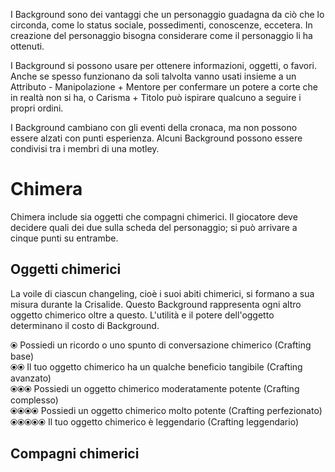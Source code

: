 I Background sono dei vantaggi che un personaggio guadagna da ciò che lo circonda, come lo status sociale, possedimenti, conoscenze, eccetera. In creazione del personaggio bisogna considerare come il personaggio li ha ottenuti.  

I Background si possono usare per ottenere informazioni, oggetti, o favori. Anche se spesso funzionano da soli talvolta vanno usati insieme a un Attributo - Manipolazione + Mentore per confermare un potere a corte che in realtà non si ha, o Carisma + Titolo può ispirare qualcuno a seguire i propri ordini.  

I Background cambiano con gli eventi della cronaca, ma non possono essere alzati con punti esperienza. Alcuni Background possono essere condivisi tra i membri di una motley.  

# Chimera

Chimera include sia oggetti che compagni chimerici. Il giocatore deve decidere quali dei due sulla scheda del personaggio; si può arrivare a cinque punti su entrambe.  

## Oggetti chimerici

La voile di ciascun changeling, cioè i suoi abiti chimerici, si formano a sua misura durante la Crisalide. Questo Background rappresenta ogni altro oggetto chimerico oltre a questo. L'utilità e il potere dell'oggetto determinano il costo di Background.  

⦿ Possiedi un ricordo o uno spunto di conversazione chimerico (Crafting base)  
⦿⦿ Il tuo oggetto chimerico ha un qualche beneficio tangibile (Crafting avanzato)  
⦿⦿⦿ Possiedi un oggetto chimerico moderatamente potente (Crafting complesso)  
⦿⦿⦿⦿ Possiedi un oggetto chimerico molto potente (Crafting perfezionato)  
⦿⦿⦿⦿⦿ Il tuo oggetto chimerico è leggendario (Crafting leggendario)  

## Compagni chimerici

